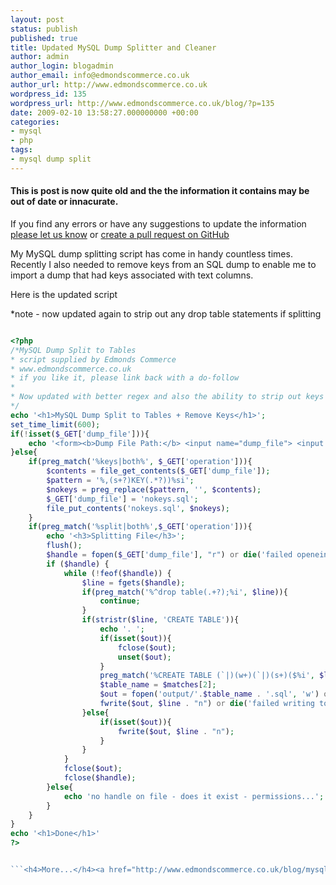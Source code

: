 ```yaml
---
layout: post
status: publish
published: true
title: Updated MySQL Dump Splitter and Cleaner
author: admin
author_login: blogadmin
author_email: info@edmondscommerce.co.uk
author_url: http://www.edmondscommerce.co.uk
wordpress_id: 135
wordpress_url: http://www.edmondscommerce.co.uk/blog/?p=135
date: 2009-02-10 13:58:27.000000000 +00:00
categories:
- mysql
- php
tags:
- mysql dump split
---
```

<div class="oldpost"><h4>This is post is now quite old and the the information it contains may be out of date or innacurate.</h4>
<p>
If you find any errors or have any suggestions to update the information <a href="http://edmondscommerce.github.io/contact-us/index.html">please let us know</a>
or <a href="https://github.com/edmondscommerce/edmondscommerce.github.io">create a pull request on GitHub</a>
</p>
</div>
My MySQL dump splitting script has come in handy countless times. Recently I also needed to remove keys from an SQL dump to enable me to import a dump that had keys associated with text columns.

Here is the updated script

*note - now updated again to strip out any drop table statements if splitting

```php

<?php
/*MySQL Dump Split to Tables
* script supplied by Edmonds Commerce
* www.edmondscommerce.co.uk
* if you like it, please link back with a do-follow
* 
* Now updated with better regex and also the ability to strip out keys other than the primary
*/
echo '<h1>MySQL Dump Split to Tables + Remove Keys</h1>';
set_time_limit(600);
if(!isset($_GET['dump_file'])){
	echo '<form><b>Dump File Path:</b> <input name="dump_file"> <input type="submit" value="go"><select name="operation"><option value="split">split by tables</option><option value="keys">remove keys other than primary</option><option value="both">both</option></select></form>';
}else{
	if(preg_match('%keys|both%', $_GET['operation'])){
		$contents = file_get_contents($_GET['dump_file']);
		$pattern = '%,(s+?)KEY(.*?))%si';
		$nokeys = preg_replace($pattern, '', $contents);		
		$_GET['dump_file'] = 'nokeys.sql';
		file_put_contents('nokeys.sql', $nokeys);
	}
	if(preg_match('%split|both%',$_GET['operation'])){
		echo '<h3>Splitting File</h3>';
		flush();
		$handle = fopen($_GET['dump_file'], "r") or die('failed openeing source file ' . $_GET['dump_file']);
		if ($handle) {
			while (!feof($handle)) {
				$line = fgets($handle);	
				if(preg_match('%^drop table(.+?);%i', $line)){
					continue;
				}					
				if(stristr($line, 'CREATE TABLE')){
					echo '. ';
					if(isset($out)){
						fclose($out);
						unset($out);
					}
					preg_match('%CREATE TABLE (`|)(w+)(`|)(s+)($%i', $line, $matches);
					$table_name = $matches[2];
					$out = fopen('output/'.$table_name . '.sql', 'w') or die('failed to create file ' . $table_name . '.sql');
					fwrite($out, $line . "n") or die('failed writing to file ' . $table_name . '.sql');
				}else{
					if(isset($out)){
						fwrite($out, $line . "n");
					}
				}		
			}
			fclose($out);
			fclose($handle);
		}else{
			echo 'no handle on file - does it exist - permissions...';
		}
	}
}
echo '<h1>Done</h1>'
?>


```<h4>More...</h4><a href="http://www.edmondscommerce.co.uk/blog/mysql/updated-mysql-dump-splitter-and-cleaner/" rel="nofollow">Updated <b>MySQL Dump</b> Splitter and Cleaner | Edmonds Commerce Blog</a><br><a href="http://www.branedy.net/?p=790" rel="nofollow">Branedy » Blog Archive » Wordpress <b>MySQL</b> exercises</a><br><a href="http://blog.drawcode.com/2009/02/10/python-script-to-backup-mysql-databases-wordpress-or-other-databases/" rel="nofollow">Python Script to Backup MySql Databases (Wordpress or other databases)</a><br><a href="http://www.philaahzophy.com/2008/12/24/importing-large-mysql-databases-with-bigdump/" rel="nofollow">Importing Large MySQL Databases With BigDump</a><br><a href="http://garagetechblog.com/2009/03/03/mysql-upgrade-1and1-is-not-the-best-host-in-the-world/" rel="nofollow"><b>MySQL</b> Upgrade: 1and1 is not the best host in the world | TheGarage <b>...</b></a><br>
